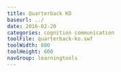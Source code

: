 ```yaml
---
title: Quarterback KO
baseurl: ../
date: 2016-02-20
categories: cognition communication
toolFile: quarterback-ko.swf
toolWidth: 800
toolHeight: 600
navGroup: learningtools
---
```

